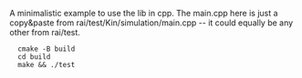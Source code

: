 A minimalistic example to use the lib in cpp. The main.cpp here is just a copy&paste from rai/test/Kin/simulation/main.cpp -- it could equally be any other from rai/test.

      cmake -B build
      cd build
      make && ./test
